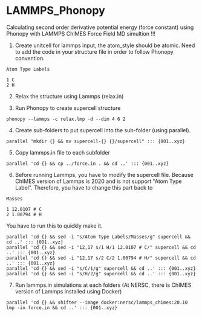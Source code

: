 # LAMMPS_Phonopy
Calculating second order derivative potential energy (force constant) using Phonopy with LAMMPS ChIMES Force Field MD simultion !!!

1. Create unitcell for lammps input, the atom_style should be atomic. Need to add the code in your structure file in order to follow Phonopy convention.
```
Atom Type Labels

1 C
2 H
```

2. Relax the structure using Lammps (relax.in)

3. Run Phonopy to create supercell structure
   
```
phonopy --lammps -c relax.lmp -d --dim 4 6 2
```

4. Create sub-folders to put supercell into the sub-folder (using parallel).
```
parallel "mkdir {} && mv supercell-{} {}/supercell" ::: {001..xyz}
```

5. Copy lammps.in file to each subfolder
```
parallel 'cd {} && cp ../force.in . && cd ..' ::: {001..xyz}
```

6. Before running Lammps, you have to modify the supercell file. Because ChIMES version of Lammps is 2020 and is not support "Atom Type Label". Therefore, you have to change this part back to

```
Masses

1 12.0107 # C
2 1.00794 # H
```

You have to run this to quickly make it.

```
parallel 'cd {} && sed -i "s/Atom Type Labels/Masses/g" supercell && cd ..' ::: {001..xyz}
parallel 'cd {} && sed -i "12,17 s/1 H/1 12.0107 # C/" supercell && cd ..' ::: {001..xyz}
parallel 'cd {} && sed -i "12,17 s/2 C/2 1.00794 # H/" supercell && cd ..' ::: {001..xyz}
parallel 'cd {} && sed -i "s/C/1/g" supercell && cd ..' ::: {001..xyz}
parallel 'cd {} && sed -i "s/H/2/g" supercell && cd ..' ::: {001..xyz}
```

7. Run lammps.in simulations at each folders (At NERSC, there is ChIMES version of Lammps installed using Docker) 
```
parallel 'cd {} && shifter --image docker:nersc/lammps_chimes:20.10 lmp -in force.in && cd ..' ::: {001..xyz}
```
